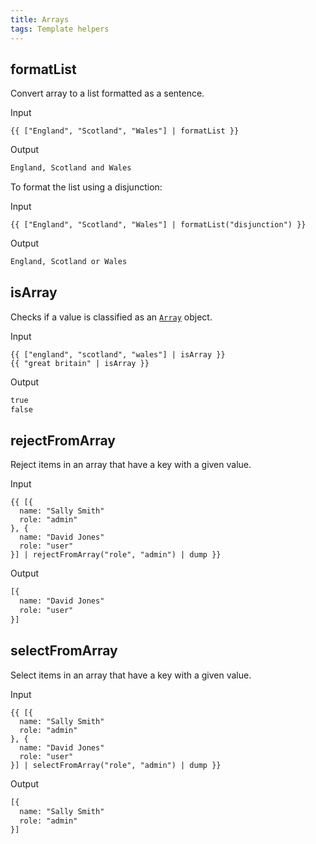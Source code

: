 ```yaml
---
title: Arrays
tags: Template helpers
---
```


## formatList

Convert array to a list formatted as a sentence.

Input

```njk
{{ ["England", "Scotland", "Wales"] | formatList }}
```

Output

```html
England, Scotland and Wales
```

To format the list using a disjunction:

Input

```njk
{{ ["England", "Scotland", "Wales"] | formatList("disjunction") }}
```

Output

```html
England, Scotland or Wales
```

## isArray

Checks if a value is classified as an [`Array`](https://developer.mozilla.org/en-US/docs/Web/JavaScript/Reference/Global_Objects/Array) object.

Input

```njk
{{ ["england", "scotland", "wales"] | isArray }}
{{ "great britain" | isArray }}
```

Output

```html
true
false
```

## rejectFromArray

Reject items in an array that have a key with a given value.

Input

```njk
{{ [{
  name: "Sally Smith"
  role: "admin"
}, {
  name: "David Jones"
  role: "user"
}] | rejectFromArray("role", "admin") | dump }}
```

Output

```html
[{
  name: "David Jones"
  role: "user"
}]
```

## selectFromArray

Select items in an array that have a key with a given value.

Input

```njk
{{ [{
  name: "Sally Smith"
  role: "admin"
}, {
  name: "David Jones"
  role: "user"
}] | selectFromArray("role", "admin") | dump }}
```

Output

```html
[{
  name: "Sally Smith"
  role: "admin"
}]
```
